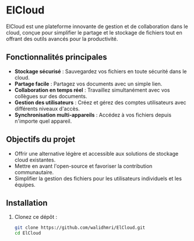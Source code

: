 
# ElCloud

ElCloud est une plateforme innovante de gestion et de collaboration dans le cloud, conçue pour simplifier le partage et le stockage de fichiers tout en offrant des outils avancés pour la productivité.

## Fonctionnalités principales
- **Stockage sécurisé** : Sauvegardez vos fichiers en toute sécurité dans le cloud.
- **Partage facile** : Partagez vos documents avec un simple lien.
- **Collaboration en temps réel** : Travaillez simultanément avec vos collègues sur des documents.
- **Gestion des utilisateurs** : Créez et gérez des comptes utilisateurs avec différents niveaux d'accès.
- **Synchronisation multi-appareils** : Accédez à vos fichiers depuis n'importe quel appareil.

## Objectifs du projet
- Offrir une alternative légère et accessible aux solutions de stockage cloud existantes.
- Mettre en avant l'open-source et favoriser la contribution communautaire.
- Simplifier la gestion des fichiers pour les utilisateurs individuels et les équipes.

## Installation

1. Clonez ce dépôt :  
   ```bash
   git clone https://github.com/walidhmri/ElCloud.git
   cd ElCloud

